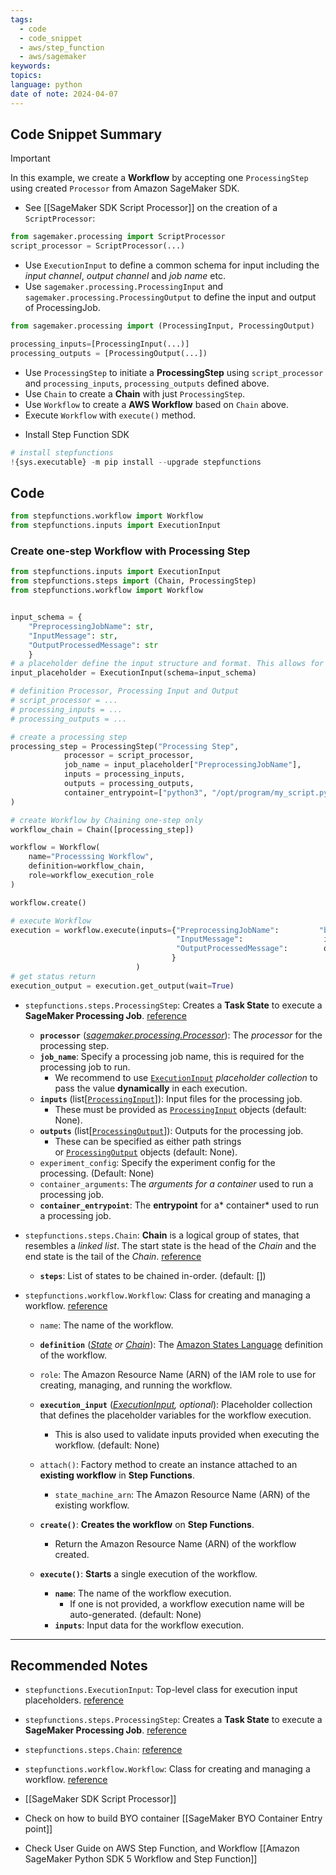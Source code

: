 ```yaml
---
tags:
  - code
  - code_snippet
  - aws/step_function
  - aws/sagemaker
keywords: 
topics: 
language: python
date of note: 2024-04-07
---
```


## Code Snippet Summary

>[!important]
>In this example, we create a **Workflow** by accepting one `ProcessingStep` using created `Processor` from Amazon SageMaker SDK.
>- See [[SageMaker SDK Script Processor]] on the creation of a `ScriptProcessor`:
>  ```python
>  from sagemaker.processing import ScriptProcessor
>  script_processor = ScriptProcessor(...)
>  ```
>- Use `ExecutionInput` to define a common schema for input including the *input channel*, *output channel* and *job name* etc.
>- Use `sagemaker.processing.ProcessingInput` and `sagemaker.processing.ProcessingOutput` to define the input and output of ProcessingJob.
>  ```python
> from sagemaker.processing import (ProcessingInput, ProcessingOutput)
> 
>  processing_inputs=[ProcessingInput(...)]
>  processing_outputs = [ProcessingOutput(...])
>  ```
>- Use `ProcessingStep` to initiate a **ProcessingStep** using `script_processor` and `processing_inputs`, `processing_outputs` defined above.
>- Use `Chain` to create a **Chain** with just `ProcessingStep`.
>- Use `Workflow` to create a **AWS Workflow** based on `Chain` above.
>- Execute `Workflow` with `execute()` method.

- Install Step Function SDK
```python
# install stepfunctions
!{sys.executable} -m pip install --upgrade stepfunctions
```
## Code

```python
from stepfunctions.workflow import Workflow
from stepfunctions.inputs import ExecutionInput
```

### Create one-step Workflow with Processing Step

```python
from stepfunctions.inputs import ExecutionInput
from stepfunctions.steps import (Chain, ProcessingStep)
from stepfunctions.workflow import Workflow


input_schema = {
	"PreprocessingJobName": str,
	"InputMessage": str,
	"OutputProcessedMessage": str
	}
# a placeholder define the input structure and format. This allows for dynamic passing values at execution
input_placeholder = ExecutionInput(schema=input_schema)

# definition Processor, Processing Input and Output
# script_processor = ...
# processing_inputs = ...
# processing_outputs = ...

# create a processing step
processing_step = ProcessingStep("Processing Step",
            processor = script_processor,
		    job_name = input_placeholder["PreprocessingJobName"],
		    inputs = processing_inputs,
		    outputs = processing_outputs,
		    container_entrypoint=["python3", "/opt/program/my_script.py"],
)

# create Workflow by Chaining one-step only
workflow_chain = Chain([processing_step])

workflow = Workflow(
    name="Processsing Workflow",
    definition=workflow_chain,
    role=workflow_execution_role
)

workflow.create()

# execute Workflow
execution = workflow.execute(inputs={"PreprocessingJobName":         "bsm-batch-preprocessing-daily-{}".format(uuid.uuid1().hex),
                                     "InputMessage":                  inputs_source,
                                     "OutputProcessedMessage":        outputs_processed_destination
                                    }
                            )
# get status return                     
execution_output = execution.get_output(wait=True)
```

- `stepfunctions.steps.ProcessingStep`: Creates a **Task State** to execute a **SageMaker Processing Job**.  [reference](https://aws-step-functions-data-science-sdk.readthedocs.io/en/stable/sagemaker.html#stepfunctions.steps.sagemaker.ProcessingStep)
	- **`processor`** ([_sagemaker.processing.Processor_](https://sagemaker.readthedocs.io/en/stable/api/training/processing.html#sagemaker.processing.Processor "(in sagemaker v2.73.0)")): The *processor* for the processing step.
	- **`job_name`**: Specify a processing job name, this is required for the processing job to run. 
		- We recommend to use [`ExecutionInput`](https://aws-step-functions-data-science-sdk.readthedocs.io/en/stable/placeholders.html#stepfunctions.inputs.ExecutionInput "stepfunctions.inputs.ExecutionInput") *placeholder collection* to pass the value **dynamically** in each execution.
	- **`inputs`** (list\[[`ProcessingInput`](https://sagemaker.readthedocs.io/en/stable/api/training/processing.html#sagemaker.processing.ProcessingInput "(in sagemaker v2.73.0)")\]): Input files for the processing job. 
		- These must be provided as [`ProcessingInput`](https://sagemaker.readthedocs.io/en/stable/api/training/processing.html#sagemaker.processing.ProcessingInput "(in sagemaker v2.73.0)") objects (default: None).
	- **`outputs`** (list\[[`ProcessingOutput`](https://sagemaker.readthedocs.io/en/stable/api/training/processing.html#sagemaker.processing.ProcessingOutput "(in sagemaker v2.73.0)")\]): Outputs for the processing job.
		- These can be specified as either path strings or [`ProcessingOutput`](https://sagemaker.readthedocs.io/en/stable/api/training/processing.html#sagemaker.processing.ProcessingOutput "(in sagemaker v2.73.0)") objects (default: None).
	- `experiment_config`: Specify the experiment config for the processing. (Default: None)
	- `container_arguments`: The *arguments for a container* used to run a processing job.
	- **`container_entrypoint`**: The **entrypoint** for a* container* used to run a processing job. 

- `stepfunctions.steps.Chain`: **Chain** is a logical group of states, that resembles a *linked list*. The start state is the head of the _Chain_ and the end state is the tail of the _Chain_. [reference](https://aws-step-functions-data-science-sdk.readthedocs.io/en/stable/states.html#stepfunctions.steps.states.Chain)
	- **`steps`**: List of states to be chained in-order. (default: [])

- `stepfunctions.workflow.Workflow`: Class for creating and managing a workflow. [reference](https://aws-step-functions-data-science-sdk.readthedocs.io/en/stable/workflow.html#stepfunctions.workflow.Workflow)
	- `name`: The name of the workflow. 
	- **`definition`** ([_State_](https://aws-step-functions-data-science-sdk.readthedocs.io/en/stable/states.html#stepfunctions.steps.states.State "stepfunctions.steps.states.State") _or_ [_Chain_](https://aws-step-functions-data-science-sdk.readthedocs.io/en/stable/states.html#stepfunctions.steps.states.Chain "stepfunctions.steps.states.Chain")): The [Amazon States Language](https://states-language.net/spec.html) definition of the workflow. 
	- `role`: The Amazon Resource Name (ARN) of the IAM role to use for creating, managing, and running the workflow.
	- **`execution_input`** ([_ExecutionInput_](https://aws-step-functions-data-science-sdk.readthedocs.io/en/stable/placeholders.html#stepfunctions.inputs.ExecutionInput "stepfunctions.inputs.ExecutionInput")_,_ _optional_): Placeholder collection that defines the placeholder variables for the workflow execution. 
		- This is also used to validate inputs provided when executing the workflow. (default: None)
		  
		  
	- `attach()`: Factory method to create an instance attached to an **existing workflow** in **Step Functions**.
		- `state_machine_arn`: The Amazon Resource Name (ARN) of the existing workflow.  
	- **`create()`**: **Creates the workflow** on **Step Functions**.
		- Return the Amazon Resource Name (ARN) of the workflow created.
	- **`execute()`**: **Starts** a single execution of the workflow.
		- **`name`**: The name of the workflow execution. 
			- If one is not provided, a workflow execution name will be auto-generated. (default: None)
		- **`inputs`**: Input data for the workflow execution.



-----------
##  Recommended Notes

- `stepfunctions.ExecutionInput`: Top-level class for execution input placeholders. [reference](https://aws-step-functions-data-science-sdk.readthedocs.io/en/stable/placeholders.html#stepfunctions.inputs.ExecutionInput)
- `stepfunctions.steps.ProcessingStep`: Creates a **Task State** to execute a **SageMaker Processing Job**.  [reference](https://aws-step-functions-data-science-sdk.readthedocs.io/en/stable/sagemaker.html#stepfunctions.steps.sagemaker.ProcessingStep)
- `stepfunctions.steps.Chain`:  [reference](https://aws-step-functions-data-science-sdk.readthedocs.io/en/stable/states.html#stepfunctions.steps.states.Chain)
- `stepfunctions.workflow.Workflow`: Class for creating and managing a workflow. [reference](https://aws-step-functions-data-science-sdk.readthedocs.io/en/stable/workflow.html#stepfunctions.workflow.Workflow) 
  
- [[SageMaker SDK Script Processor]]
- Check on how to build BYO container [[SageMaker BYO Container Entry point]]
- Check User Guide on AWS Step Function, and Workflow [[Amazon SageMaker Python SDK 5 Workflow and Step Function]]